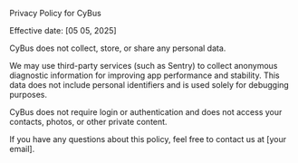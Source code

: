 Privacy Policy for CyBus

Effective date: [05 05, 2025]

CyBus does not collect, store, or share any personal data.

We may use third-party services (such as Sentry) to collect anonymous diagnostic information for improving app performance and stability. This data does not include personal identifiers and is used solely for debugging purposes.

CyBus does not require login or authentication and does not access your contacts, photos, or other private content.

If you have any questions about this policy, feel free to contact us at [your email].